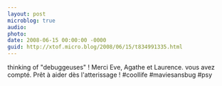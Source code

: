 ```yaml
---
layout: post
microblog: true
audio: 
photo: 
date: 2008-06-15 00:00:00 -0000
guid: http://xtof.micro.blog/2008/06/15/t834991335.html
---
```

thinking of "debuggeuses" ! Merci Eve, Agathe et Laurence. vous avez compté. Prêt à aider dès l'atterissage ! #coollife #maviesansbug #psy
